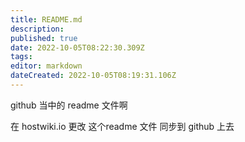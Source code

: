 ```yaml
---
title: README.md
description: 
published: true
date: 2022-10-05T08:22:30.309Z
tags: 
editor: markdown
dateCreated: 2022-10-05T08:19:31.106Z
---
```


github 当中的 readme 文件啊  



在 hostwiki.io 更改 这个readme 文件 同步到 github 上去  


